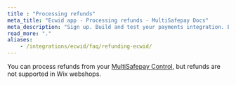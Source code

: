 ```yaml
---
title : "Processing refunds"
meta_title: "Ecwid app - Processing refunds - MultiSafepay Docs"
meta_description: "Sign up. Build and test your payments integration. Explore our products and services. Use our API Reference, SDKs, and wrappers. Get support."
read_more: "."
aliases: 
    - /integrations/ecwid/faq/refunding-ecwid/
---
```


You can process refunds from your [MultiSafepay Control](https://merchant.multisafepay.com), but refunds are not supported in Wix webshops.
